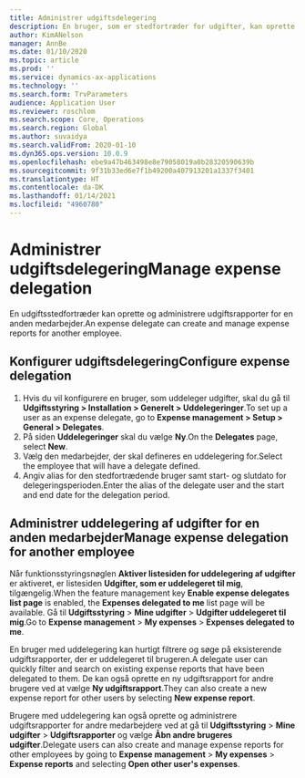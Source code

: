 ```yaml
---
title: Administrer udgiftsdelegering
description: En bruger, som er stedfortræder for udgifter, kan oprette og administrere udgiftsrapporter for en anden medarbejder i organisationen.
author: KimANelson
manager: AnnBe
ms.date: 01/10/2020
ms.topic: article
ms.prod: ''
ms.service: dynamics-ax-applications
ms.technology: ''
ms.search.form: TrvParameters
audience: Application User
ms.reviewer: roschlom
ms.search.scope: Core, Operations
ms.search.region: Global
ms.author: suvaidya
ms.search.validFrom: 2020-01-10
ms.dyn365.ops.version: 10.0.9
ms.openlocfilehash: ebe9a47b463498e8e79058019a0b28320590639b
ms.sourcegitcommit: 9f31b33ed6e7f1b49200a407913201a1337f3401
ms.translationtype: HT
ms.contentlocale: da-DK
ms.lasthandoff: 01/14/2021
ms.locfileid: "4960780"
---
```

# <a name="manage-expense-delegation"></a><span data-ttu-id="e8648-103">Administrer udgiftsdelegering</span><span class="sxs-lookup"><span data-stu-id="e8648-103">Manage expense delegation</span></span>

<span data-ttu-id="e8648-104">En udgiftsstedfortræder kan oprette og administrere udgiftsrapporter for en anden medarbejder.</span><span class="sxs-lookup"><span data-stu-id="e8648-104">An expense delegate can create and manage expense reports for another employee.</span></span>

## <a name="configure-expense-delegation"></a><span data-ttu-id="e8648-105">Konfigurer udgiftsdelegering</span><span class="sxs-lookup"><span data-stu-id="e8648-105">Configure expense delegation</span></span>

1. <span data-ttu-id="e8648-106">Hvis du vil konfigurere en bruger, som uddeleger udgifter, skal du gå til **Udgiftsstyring > Installation > Generelt > Uddelegeringer**.</span><span class="sxs-lookup"><span data-stu-id="e8648-106">To set up a user as an expense delegate, go to **Expense management > Setup > General > Delegates**.</span></span>
2. <span data-ttu-id="e8648-107">På siden **Uddelegeringer** skal du vælge **Ny**.</span><span class="sxs-lookup"><span data-stu-id="e8648-107">On the **Delegates** page, select **New**.</span></span>
3. <span data-ttu-id="e8648-108">Vælg den medarbejder, der skal defineres en uddelegering for.</span><span class="sxs-lookup"><span data-stu-id="e8648-108">Select the employee that will have a delegate defined.</span></span> 
4. <span data-ttu-id="e8648-109">Angiv alias for den stedfortrædende bruger samt start- og slutdato for delegeringsperioden.</span><span class="sxs-lookup"><span data-stu-id="e8648-109">Enter the alias of the delegate user and the start and end date for the delegation period.</span></span>

## <a name="manage-expense-delegation-for-another-employee"></a><span data-ttu-id="e8648-110">Administrer uddelegering af udgifter for en anden medarbejder</span><span class="sxs-lookup"><span data-stu-id="e8648-110">Manage expense delegation for another employee</span></span>

<span data-ttu-id="e8648-111">Når funktionsstyringsnøglen **Aktiver listesiden for uddelegering af udgifter** er aktiveret, er listesiden **Udgifter, som er uddelegeret til mig**, tilgængelig.</span><span class="sxs-lookup"><span data-stu-id="e8648-111">When the feature management key **Enable expense delegates list page** is enabled, the **Expenses delegated to me** list page will be available.</span></span> <span data-ttu-id="e8648-112">Gå til **Udgiftsstyring** > **Mine udgifter** > **Udgifter uddelegeret til mig**.</span><span class="sxs-lookup"><span data-stu-id="e8648-112">Go to **Expense management** > **My expenses** > **Expenses delegated to me**.</span></span>

<span data-ttu-id="e8648-113">En bruger med uddelegering kan hurtigt filtrere og søge på eksisterende udgiftsrapporter, der er uddelegeret til brugeren.</span><span class="sxs-lookup"><span data-stu-id="e8648-113">A delegate user can quickly filter and search on existing expense reports that have been delegated to them.</span></span> <span data-ttu-id="e8648-114">De kan også oprette en ny udgiftsrapport for andre brugere ved at vælge **Ny udgiftsrapport**.</span><span class="sxs-lookup"><span data-stu-id="e8648-114">They can also create a new expense report for other users by selecting **New expense report**.</span></span>

<span data-ttu-id="e8648-115">Brugere med uddelegering kan også oprette og administrere udgiftsrapporter for andre medarbejdere ved at gå til **Udgiftsstyring** > **Mine udgifter** > **Udgiftsrapporter** og vælge **Åbn andre brugeres udgifter**.</span><span class="sxs-lookup"><span data-stu-id="e8648-115">Delegate users can also create and manage expense reports for other employees by going to **Expense management** > **My expenses** > **Expense reports** and selecting **Open other user's expenses**.</span></span>
